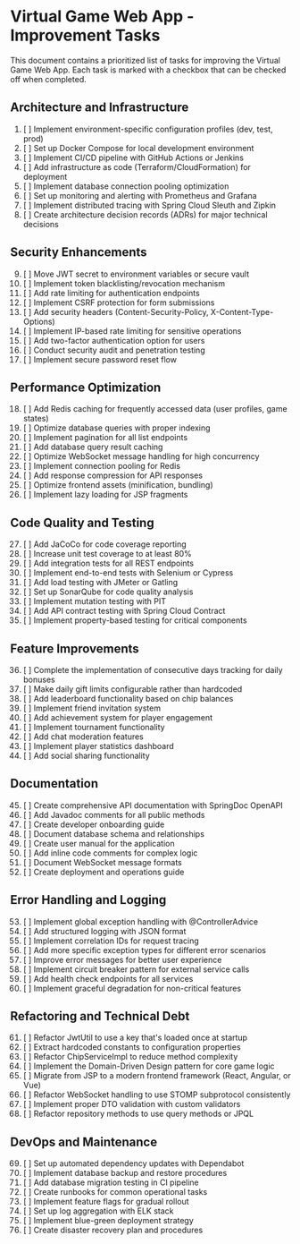 # Virtual Game Web App - Improvement Tasks

This document contains a prioritized list of tasks for improving the Virtual Game Web App. Each task is marked with a checkbox that can be checked off when completed.

## Architecture and Infrastructure

1. [ ] Implement environment-specific configuration profiles (dev, test, prod)
2. [ ] Set up Docker Compose for local development environment
3. [ ] Implement CI/CD pipeline with GitHub Actions or Jenkins
4. [ ] Add infrastructure as code (Terraform/CloudFormation) for deployment
5. [ ] Implement database connection pooling optimization
6. [ ] Set up monitoring and alerting with Prometheus and Grafana
7. [ ] Implement distributed tracing with Spring Cloud Sleuth and Zipkin
8. [ ] Create architecture decision records (ADRs) for major technical decisions

## Security Enhancements

9. [ ] Move JWT secret to environment variables or secure vault
10. [ ] Implement token blacklisting/revocation mechanism
11. [ ] Add rate limiting for authentication endpoints
12. [ ] Implement CSRF protection for form submissions
13. [ ] Add security headers (Content-Security-Policy, X-Content-Type-Options)
14. [ ] Implement IP-based rate limiting for sensitive operations
15. [ ] Add two-factor authentication option for users
16. [ ] Conduct security audit and penetration testing
17. [ ] Implement secure password reset flow

## Performance Optimization

18. [ ] Add Redis caching for frequently accessed data (user profiles, game states)
19. [ ] Optimize database queries with proper indexing
20. [ ] Implement pagination for all list endpoints
21. [ ] Add database query result caching
22. [ ] Optimize WebSocket message handling for high concurrency
23. [ ] Implement connection pooling for Redis
24. [ ] Add response compression for API responses
25. [ ] Optimize frontend assets (minification, bundling)
26. [ ] Implement lazy loading for JSP fragments

## Code Quality and Testing

27. [ ] Add JaCoCo for code coverage reporting
28. [ ] Increase unit test coverage to at least 80%
29. [ ] Add integration tests for all REST endpoints
30. [ ] Implement end-to-end tests with Selenium or Cypress
31. [ ] Add load testing with JMeter or Gatling
32. [ ] Set up SonarQube for code quality analysis
33. [ ] Implement mutation testing with PIT
34. [ ] Add API contract testing with Spring Cloud Contract
35. [ ] Implement property-based testing for critical components

## Feature Improvements

36. [ ] Complete the implementation of consecutive days tracking for daily bonuses
37. [ ] Make daily gift limits configurable rather than hardcoded
38. [ ] Add leaderboard functionality based on chip balances
39. [ ] Implement friend invitation system
40. [ ] Add achievement system for player engagement
41. [ ] Implement tournament functionality
42. [ ] Add chat moderation features
43. [ ] Implement player statistics dashboard
44. [ ] Add social sharing functionality

## Documentation

45. [ ] Create comprehensive API documentation with SpringDoc OpenAPI
46. [ ] Add Javadoc comments for all public methods
47. [ ] Create developer onboarding guide
48. [ ] Document database schema and relationships
49. [ ] Create user manual for the application
50. [ ] Add inline code comments for complex logic
51. [ ] Document WebSocket message formats
52. [ ] Create deployment and operations guide

## Error Handling and Logging

53. [ ] Implement global exception handling with @ControllerAdvice
54. [ ] Add structured logging with JSON format
55. [ ] Implement correlation IDs for request tracing
56. [ ] Add more specific exception types for different error scenarios
57. [ ] Improve error messages for better user experience
58. [ ] Implement circuit breaker pattern for external service calls
59. [ ] Add health check endpoints for all services
60. [ ] Implement graceful degradation for non-critical features

## Refactoring and Technical Debt

61. [ ] Refactor JwtUtil to use a key that's loaded once at startup
62. [ ] Extract hardcoded constants to configuration properties
63. [ ] Refactor ChipServiceImpl to reduce method complexity
64. [ ] Implement the Domain-Driven Design pattern for core game logic
65. [ ] Migrate from JSP to a modern frontend framework (React, Angular, or Vue)
66. [ ] Refactor WebSocket handling to use STOMP subprotocol consistently
67. [ ] Implement proper DTO validation with custom validators
68. [ ] Refactor repository methods to use query methods or JPQL

## DevOps and Maintenance

69. [ ] Set up automated dependency updates with Dependabot
70. [ ] Implement database backup and restore procedures
71. [ ] Add database migration testing in CI pipeline
72. [ ] Create runbooks for common operational tasks
73. [ ] Implement feature flags for gradual rollout
74. [ ] Set up log aggregation with ELK stack
75. [ ] Implement blue-green deployment strategy
76. [ ] Create disaster recovery plan and procedures
